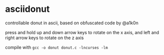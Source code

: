 # asciidonut
controllable donut in ascii, based on obfuscated code by @a1k0n

press and hold up and down arrow keys to rotate on the x axis, and left and right arrow keys to rotate on the z axis

compile with `gcc -o donut donut.c -lncurses -lm`
